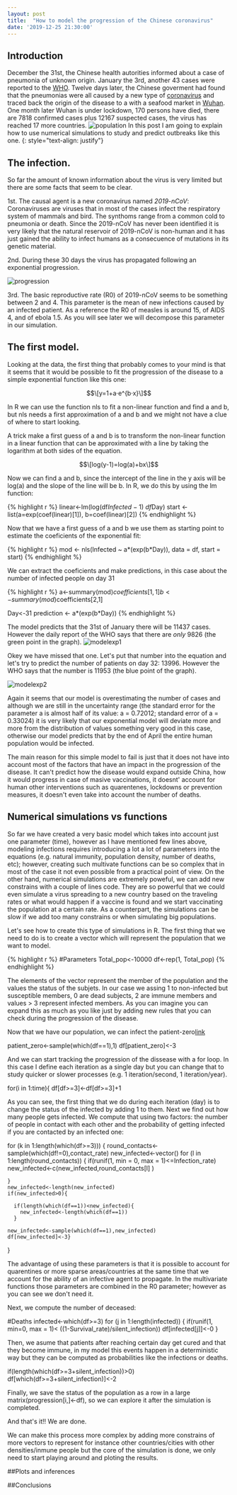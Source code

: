 ```yaml
---
layout: post
title:  "How to model the progression of the Chinese coronavirus"
date: '2019-12-25 21:30:00'
---
```


## Introduction
December the 31st, the Chinese health autorities informed about a case of pneumonia of unknown origin. January the 3rd, another 43 cases were reported to the [WHO](https://www.who.int/). Twelve days later, the Chinese goverment had found that the pneumonias were all caused by a new type of [coronavirus](https://www.cdc.gov/coronavirus/2019-ncov/about/index.html) and traced back the origin of the disease to a with a seafood market in [Wuhan](https://en.wikipedia.org/wiki/Wuhan).
One month later Wuhan is under lockdown, 170 persons have died, there are 7818 confirmed cases plus 12167 suspected cases, the virus has reached 17 more countries.
![population](/images/coronavirus-chino.jpeg)
In this post I am going to explain how to use numerical simulations to study and predict outbreaks like this one.
{: style="text-align: justify"}
<!--more-->

## The infection.
So far the amount of known information about the virus is very limited but there are some facts that seem to be clear.

1st. The causal agent is a new coronavirus named *2019-nCoV*: Coronaviruses are viruses that in most of the cases infect the respiratory system of mammals and bird. The synthoms range from a common cold to pneumonia or death. Since the 2019-nCoV has never been identified it is very likely that the natural reservoir of 2019-nCoV is non-human and it has just gained the ability to infect humans as a consecuence of mutations in its genetic material.

2nd. During these 30 days the virus has propagated following an exponential progression.

![progression](/images/cov_progress.png)

3rd. The basic reproductive rate (R0) of 2019-nCoV seems to be something between 2 and 4. This parameter is the mean of new infections caused by an infected patient. As a reference the R0 of measles is around 15, of AIDS 4, and of ebola 1.5. As you will see later we will decompose this parameter in our simulation. 

## The first model. 

Looking at the data, the first thing that probably comes to your mind is that it seems that it would be possible to fit the progression of the disease to a simple exponential function like this one:

$$\[y=1+a·e^{b·x}\]$$

In R we can use the function nls to fit a non-linear function and find a and b, but nls needs a first approximation of a and b and we might not have a clue of where to start looking. 

A trick make a first guess of a and b is to transform the non-linear function in a linear function that can be approximated with a line by taking the logarithm at both sides of the equation.

$$\[log(y-1)=log(a)+bx\]$$

Now we can find a and b, since the intercept of the line in the y axis will be log(a) and the slope of the line will be b.
In R, we do this by using the lm function:

{% highlight r %}
linear<-lm(log(df$Infected-1)~df$Day)
start <- list(a=exp(coef(linear)[1]), b=coef(linear)[2])
{% endhighlight %}

Now that we have a first guess of a and b we use them as starting point to estimate the coeficients of the exponential fit:

{% highlight r %}
mod <- nls(Infected ~ a*(exp(b*Day)), data = df, start = start)
{% endhighlight %}

We can extract the coeficients and make predictions, in this case about the number of infected people on day 31

{% highlight r %}
a<-summary(mod)$coefficients[1,1]
b<-summary(mod)$coefficients[2,1]

Day<-31
prediction <- a*(exp(b*Day))
{% endhighlight %}

The model predicts that the 31st of January there will be 11437 cases. However the daily report of the WHO says that there are *only* 9826 (the green point in the graph). 
![modelexp1](/images/modelexp1.png)

Okey we have missed that one. Let's put that number into the equation and let's try to predict the number of patients on day 32: 13996. However the WHO says that the number is 11953 (the blue point of the graph). 

![modelexp2](/images/modelexp2.png)

Again it seems that our model is overestimating the number of cases and although we are still in the uncertainty range (the standard error for the parameter a is almost half of its value: a = 0.72012;  standard error of a = 0.33024) it is very likely that our exponential model will deviate more and more from the distribution of values something very good in this case, otherwise our model predicts that by the end of April the entire human population would be infected.

The main reason for this simple model to fail is just that it does not have into account most of the factors that have an impact in the progression of the disease. It can't predict how the disease would expand outside China, how it would progress in case of masive vaccinations, it doesnt' account for human other interventions such as quarentenes, lockdowns or prevention measures, it doesn't even take into account the number of deaths. 

## Numerical simulations vs functions

So far we have created a very basic model which takes into account just one parameter (time), however as I have mentioned few lines above, modeling infections requires introducing a lot a lot of parameters into the equations (e.g. natural immunity, population density, number of deaths, etc); however, creating such multivate functions can be so complex that in most of the case it not even possible from a practical point of view. 
On the other hand, numerical simulations are extremely poweful, we can add new constrains with a couple of lines code. They are so powerful that we could even simulate a virus spreading to a new country based on the traveling rates or what would happen if a vaccine is found and we start vaccinating the population at a certain rate. As a counterpart, the simulations can be slow if we add too many constrains or when simulating big populations. 

Let's see how to create this type of simulations in R. The first thing that we need to do is to create a vector which will represent the population that we want to model. 

{% highlight r %}
#Parameters
Total_pop<-10000
df<-rep(1, Total_pop)
{% endhighlight %}

The elements of the vector represent the member of the population and the values the status of the subjets. In our case we assing 1 to non-infected but susceptible members, 0 are dead subjects, 2 are immune members and values > 3 represent infected members. As you can imagine you can expand this as much as you like just by adding new rules that you can check during the progression of the disease. 

Now that we have our population, we can infect the patient-zero[link]()

patient_zero<-sample(which(df==1),1)
df[patient_zero]<-3

And we can start tracking the progression of the dissease with a for loop. In this case I define each iteration as a single day but you can change that to study quicker or slower processes (e.g. 1 iteration/second, 1 iteration/year). 

for(i in 1:time){
  df[df>=3]<-df[df>=3]+1
  
As you can see, the first thing that we do during each iteration (day) is to change the status of the infected by adding 1 to them.
Next we find out how many people gets infected. We compute that using two factors: the number of people in contact with each other and the probability of getting infected if you are contacted by an infected one:

for (k in 1:length(which(df>=3))) {
    round_contacts<-sample(which(df!=0),contact_rate)
    new_infected<-vector()
    for (l in 1:length(round_contacts)) {
      if(runif(1, min = 0, max = 1)<=Infection_rate) new_infected<-c(new_infected,round_contacts[l] )
      
    }
    new_infected<-length(new_infected)
    if(new_infected>0){
      
      if(length(which(df==1))<new_infected){
        new_infected<-length(which(df==1))
      }
    
    new_infected<-sample(which(df==1),new_infected)
    df[new_infected]<-3}
  }
  
The advantage of using these parameters is that it is possible to account for quarentines or more sparse areas/countries at the same time that we account for the ability of an infective agent to propagate. In the multivariate functions those parameters are combined in the R0 parameter[](); however as you can see we don't need it. 

Next, we compute the number of deceased:

  #Deaths
  infected<-which(df>=3)
  for (j in 1:length(infected)) {
    if(runif(1, min=0, max = 1)< ((1-Survival_rate)/silent_infection)) df[infected[j]]<-0
  }  
  
Then, we asume that patients after reaching certain day get cured and that they become immune, in my model this events happen in a deterministic way but they can be computed as probabilities like the infections or deaths.

if(length(which(df>=3+silent_infection))>0) df[which(df>=3+silent_infection)]<-2
  
Finally, we save the status of the population as a row in a large matrix(progression[i,]<-df), so we can explore it after the simulation is completed. 

And that's it!! We are done.

We can make this process more complex by adding more constrains of more vectors to represent for instance other countries/cities with other densities/inmune people but the core of the simulation is done, we only need to start playing around and ploting the results.

##Plots and inferences

##Conclusions
